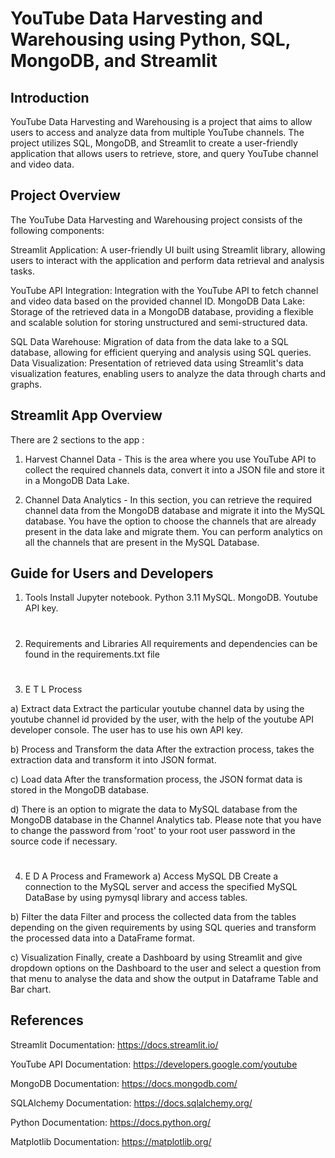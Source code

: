 # YouTube Data Harvesting and Warehousing using Python, SQL, MongoDB, and Streamlit

## Introduction

YouTube Data Harvesting and Warehousing is a project that aims to allow users to access and analyze data from multiple YouTube channels. The project utilizes SQL, MongoDB, and Streamlit to create a user-friendly application that allows users to retrieve, store, and query YouTube channel and video data.


## Project Overview

The YouTube Data Harvesting and Warehousing project consists of the following components:

Streamlit Application: A user-friendly UI built using Streamlit library, allowing users to interact with the application and perform data retrieval and analysis tasks.

YouTube API Integration: Integration with the YouTube API to fetch channel and video data based on the provided channel ID.
MongoDB Data Lake: Storage of the retrieved data in a MongoDB database, providing a flexible and scalable solution for storing unstructured and semi-structured data.

SQL Data Warehouse: Migration of data from the data lake to a SQL database, allowing for efficient querying and analysis using SQL queries.
Data Visualization: Presentation of retrieved data using Streamlit's data visualization features, enabling users to analyze the data through charts and graphs.

## Streamlit App Overview 
There are 2 sections to the app : 
1. Harvest Channel Data - This is the area where you use YouTube API to collect the required channels data, convert it into a JSON file and store it in a MongoDB Data Lake.  

2. Channel Data Analytics - In this section, you can retrieve the required channel data from the MongoDB database and migrate it into the MySQL database. You have the option to choose the channels that are already present in the data lake and migrate them. You can perform analytics on all the channels that are present in the MySQL Database. 

## Guide for Users and Developers 

1. Tools Install
Jupyter notebook.
Python 3.11
MySQL.
MongoDB.
Youtube API key.

# 

2. Requirements and  Libraries 
All requirements and dependencies can be found in the requirements.txt file 

# 

3. E T L Process

a) Extract data
Extract the particular youtube channel data by using the youtube channel id provided by the user, with the help of the youtube API developer console. The user has to use his own API key. 

b) Process and Transform the data
After the extraction process, takes the extraction data and transform it into JSON format.

c) Load data
After the transformation process, the JSON format data is stored in the MongoDB database.

d) There is an option to migrate the data to MySQL database from the MongoDB database in the Channel Analytics tab.
Please note that you have to change the password from 'root' to your root user password in the source code if necessary. 

# 

4. E D A Process and Framework
  a) Access MySQL DB
  Create a connection to the MySQL server and access the specified MySQL DataBase by using pymysql library and access tables.

  b) Filter the data
 Filter and process the collected data from the tables depending on the given requirements by using SQL queries and transform the processed data into a DataFrame format.

  c) Visualization
  Finally, create a Dashboard by using Streamlit and give dropdown options on the Dashboard to the user and select a question from that menu to analyse the data and show the output in Dataframe Table and Bar chart.


## References

Streamlit Documentation: https://docs.streamlit.io/ 

YouTube API Documentation: https://developers.google.com/youtube

MongoDB Documentation: https://docs.mongodb.com/

SQLAlchemy Documentation: https://docs.sqlalchemy.org/

Python Documentation: https://docs.python.org/

Matplotlib Documentation: https://matplotlib.org/

 
